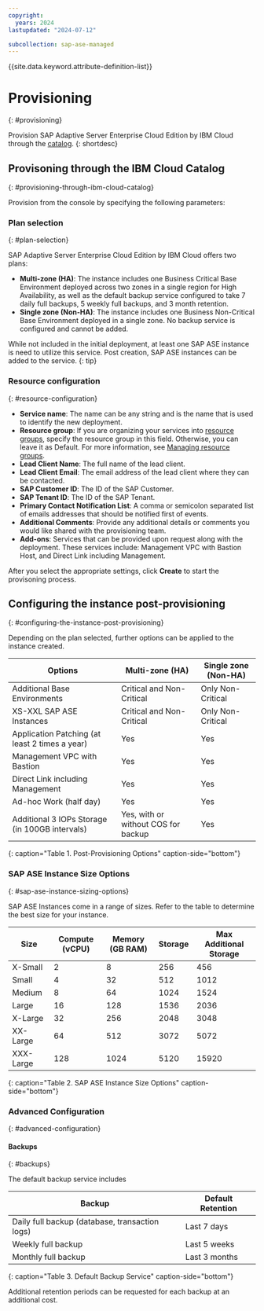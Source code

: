 ```yaml
---
copyright:
  years: 2024
lastupdated: "2024-07-12"

subcollection: sap-ase-managed
---
```


{{site.data.keyword.attribute-definition-list}}

# Provisioning
{: #provisioning}

Provision SAP Adaptive Server Enterprise Cloud Edition by IBM Cloud through the [catalog](https://test.cloud.ibm.com/catalog/services/sap-adaptive-server-enterprise-cloud-edition-by-ibm-cloud).
{: shortdesc}

## Provisoning through the IBM Cloud Catalog
{: #provisioning-through-ibm-cloud-catalog}

Provision from the console by specifying the following parameters:

### Plan selection
{: #plan-selection}

SAP Adaptive Server Enterprise Cloud Edition by IBM Cloud offers two plans:

- **Multi-zone (HA)**: The instance includes one Business Critical Base Environment deployed across two zones in a single region for High Availability, as well as the default backup service configured to take 7 daily full backups, 5 weekly full backups, and 3 month retention.
- **Single zone (Non-HA)**: The instance includes one Business Non-Critical Base Environment deployed in a single zone. No backup service is configured and cannot be added.

While not included in the initial deployment, at least one SAP ASE instance is need to utilize this service. Post creation, SAP ASE instances can be added to the service.
{: tip}

### Resource configuration
{: #resource-configuration}

- **Service name**: The name can be any string and is the name that is used to identify the new deployment.
- **Resource group**: If you are organizing your services into [resource groups](https://cloud.ibm.com/docs/account?topic=account-account_setup), specify the resource group in this field. Otherwise, you can leave it as Default. For more information, see [Managing resource groups](https://cloud.ibm.com/docs/account?topic=account-rgs).
- **Lead Client Name**: The full name of the lead client.
- **Lead Client Email**: The email address of the lead client where they can be contacted.
- **SAP Customer ID**: The ID of the SAP Customer.
- **SAP Tenant ID**: The ID of the SAP Tenant.
- **Primary Contact Notification List**: A comma or semicolon separated list of emails addresses that should be notified first of events.
- **Additional Comments**: Provide any additional details or comments you would like shared with the provisioning team.
- **Add-ons**: Services that can be provided upon request along with the deployment. These services include: Management VPC with Bastion Host, and Direct Link including Management.

After you select the appropriate settings, click **Create** to start the provisoning process.

## Configuring the instance post-provisioning
{: #configuring-the-instance-post-provisioning}

Depending on the plan selected, further options can be applied to the instance created.

| Options                                        | Multi-zone (HA)                     | Single zone (Non-HA) |
| ---------------------------------------------- | ----------------------------------- | -------------------- |
| Additional Base Environments                   | Critical and Non-Critical           | Only Non-Critical    |
| XS-XXL SAP ASE Instances                       | Critical and Non-Critical           | Only Non-Critical    |
| Application Patching (at least 2 times a year) | Yes                                 | Yes                  |
| Management VPC with Bastion                    | Yes                                 | Yes                  |
| Direct Link including Management               | Yes                                 | Yes                  |
| Ad-hoc Work (half day)                         | Yes                                 | Yes                  |
| Additional 3 IOPs Storage (in 100GB intervals) | Yes, with or without COS for backup | Yes                  |
{: caption="Table 1. Post-Provisioning Options" caption-side="bottom"}

### SAP ASE Instance Size Options
{: #sap-ase-instance-sizing-options}

SAP ASE Instances come in a range of sizes. Refer to the table to determine the best size for your instance.

| Size      | Compute (vCPU) | Memory (GB RAM) | Storage | Max Additional Storage |
| --------- | -------------- | --------------- | ------- | ---------------------- |
| X-Small   | 2              | 8               | 256     | 456                    |
| Small     | 4              | 32              | 512     | 1012                   |
| Medium    | 8              | 64              | 1024    | 1524                   |
| Large     | 16             | 128             | 1536    | 2036                   |
| X-Large   | 32             | 256             | 2048    | 3048                   |
| XX-Large  | 64             | 512             | 3072    | 5072                   |
| XXX-Large | 128            | 1024            | 5120    | 15920                  |
{: caption="Table 2. SAP ASE Instance Size Options" caption-side="bottom"}

### Advanced Configuration
{: #advanced-configuration}

#### Backups
{: #backups}

The default backup service includes

| Backup                                         | Default Retention |
| ---------------------------------------------- | ----------------- |
| Daily full backup (database, transaction logs) | Last 7 days       |
| Weekly full backup                             | Last 5 weeks      |
| Monthly full backup                            | Last 3 months     |
{: caption="Table 3. Default Backup Service" caption-side="bottom"}

Additional retention periods can be requested for each backup at an additional cost.
